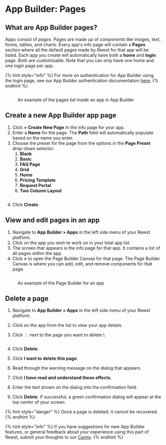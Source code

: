 # App Builder: Pages

## What are App Builder pages?

Apps consist of _pages._ Pages are made up of _components_ like images, text, forms, tables, and charts. Every app's info page will contain a **Pages** section where all the default pages made by Rewst for that app will be listed. Each app you create will automatically have both a **home** and **login** page.  Both are customizable. Note that you can only have one home and one login page per app.

{% hint style="info" %}
For more on authentication for App Builder using the login page, see our App Builder authentication documentation [here](authentication.md).
{% endhint %}

<figure><img src="../../../.gitbook/assets/Screenshot 2025-08-21 at 4.02.12 PM.png" alt=""><figcaption><p>An example of the pages list inside an app in App Builder</p></figcaption></figure>

## Create a new App Builder app page

1. Click **+ Create New Page** In the info page for your app.
2. Enter a **Name** for the page. The **Path** field will automatically populate based on the name you enter.
3. Choose the preset for the page from the options in the **Page Preset** drop-down selector:
   1. **Blank**
   2. **Basic**
   3. **FAQ Page**
   4. **Grid**
   5. **Home**
   6. **Pricing Template**
   7. **Request Portal**
   8. **Two Column Layout**

<figure><img src="../../../.gitbook/assets/Screenshot 2025-08-21 at 4.28.50 PM.png" alt=""><figcaption></figcaption></figure>

4. Click **Create**.

## View and edit pages in an app

1. Navigate to **App Builder > Apps** in the left side menu of your Rewst platform.&#x20;
2. Click on the app you wish to work on in your total app list.&#x20;
3. The screen that appears is the info page for that app. It contains a list of all pages within the app.&#x20;
4. Click **>** to open the Page Builder Canvas for that page. The Page Builder Canvas is where you can add, edit, and remove components for that page.

<figure><img src="../../../.gitbook/assets/Screenshot 2025-08-21 at 4.08.09 PM.png" alt=""><figcaption><p>An example of the Page Builder for an app</p></figcaption></figure>

## Delete a page

1. Navigate to **App Builder > Apps** in the left side menu of your Rewst platform.&#x20;
2. Click on the app from the list to view your app details.
3.  Click ⋮ next to the page you want to delete.\


    <figure><img src="../../../.gitbook/assets/Screenshot 2025-08-21 at 4.25.33 PM.png" alt=""><figcaption></figcaption></figure>
4. Click **Delete**.
5. Click **I want to delete this page**.
6. Read through the warning message on the dialog that appears.
7. Click **I have read and understand these effects.**&#x20;
8. Enter the text shown on the dialog into the confirmation field.
9. Click **Delete**. If successful, a green confirmation dialog will appear at the top center of your screen.

{% hint style="danger" %}
Once a page is deleted, it cannot be recovered.
{% endhint %}

{% hint style="info" %}
If you have suggestions for new App Builder features, or general feedback about your experience using this part of Rewst, submit your thoughts to our [Canny](https://rewst.canny.io/app-builder).&#x20;
{% endhint %}
